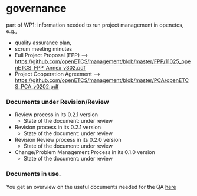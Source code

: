 governance
==========

part of WP1: information needed to run project management in openetcs, e.g., 
* quality assurance plan, 
* scrum meeting minutes
* Full Project Proposal (FPP) --> https://github.com/openETCS/management/blob/master/FPP/11025_openETCS_FPP_Annex_v302.pdf
* Project Cooperation Agreement --> https://github.com/openETCS/management/blob/master/PCA/openETCS_PCA_v0202.pdf

### Documents under Revision/Review
* Review process in its 0.2.1 version
	- State of the document: under review		
* Revision process in its 0.2.1 version
 	- State of the document: under review 	 	
* Revision Review process in its 0.2.0 version
   	- State of the document: under review
* Change/Problem Management Process in its 0.1.0 version
	- State of the document: under review
	
### Documents in use.

You get an overview on the useful documents needed for the QA [here](https://github.com/openETCS/governance/wiki/Lists-of-documents)
	
 
